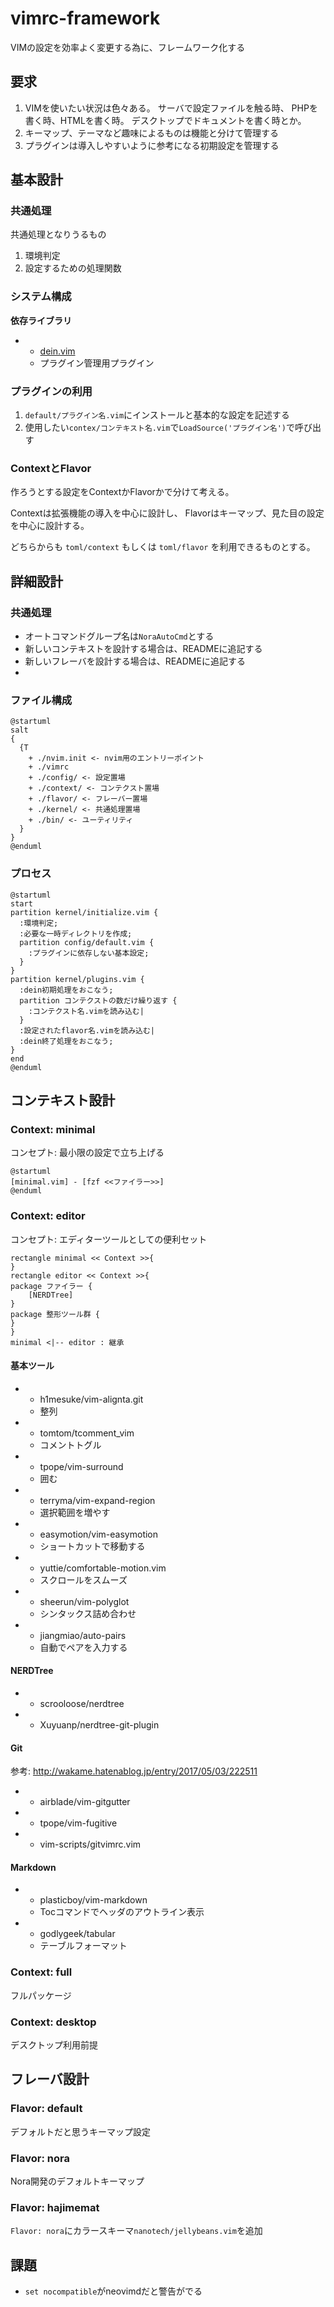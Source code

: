 # vimrc-framework

VIMの設定を効率よく変更する為に、フレームワーク化する


## 要求

1. VIMを使いたい状況は色々ある。
   サーバで設定ファイルを触る時、
   PHPを書く時、HTMLを書く時。
   デスクトップでドキュメントを書く時とか。
1. キーマップ、テーマなど趣味によるものは機能と分けて管理する
1. プラグインは導入しやすいように参考になる初期設定を管理する

## 基本設計

### 共通処理

共通処理となりうるもの

1. 環境判定
1. 設定するための処理関数

### システム構成

**依存ライブラリ**

- 
  - [dein.vim](https://github.com/Shougo/dein.vim) 
  - プラグイン管理用プラグイン

### プラグインの利用

1. `default/プラグイン名.vim`にインストールと基本的な設定を記述する
1. 使用したい`contex/コンテキスト名.vim`で`LoadSource('プラグイン名')`で呼び出す

### ContextとFlavor

作ろうとする設定をContextかFlavorかで分けて考える。

Contextは拡張機能の導入を中心に設計し、
Flavorはキーマップ、見た目の設定を中心に設計する。

どちらからも `toml/context` もしくは `toml/flavor` を利用できるものとする。



## 詳細設計

### 共通処理

- オートコマンドグループ名は`NoraAutoCmd`とする
- 新しいコンテキストを設計する場合は、READMEに追記する
- 新しいフレーバを設計する場合は、READMEに追記する
- 

### ファイル構成

```plantuml
@startuml
salt
{
  {T
    + ./nvim.init <- nvim用のエントリーポイント
    + ./vimrc
    + ./config/ <- 設定置場
    + ./context/ <- コンテクスト置場
    + ./flavor/ <- フレーバー置場
    + ./kernel/ <- 共通処理置場
    + ./bin/ <- ユーティリティ
  }
}
@enduml
```

### プロセス

```plantuml
@startuml
start
partition kernel/initialize.vim {
  :環境判定;
  :必要な一時ディレクトリを作成;
  partition config/default.vim {
    :プラグインに依存しない基本設定;
  }
}
partition kernel/plugins.vim {
  :dein初期処理をおこなう;
  partition コンテクストの数だけ繰り返す {
    :コンテクスト名.vimを読み込む|
  }
  :設定されたflavor名.vimを読み込む|
  :dein終了処理をおこなう;
}
end
@enduml
```

## コンテキスト設計

### Context: minimal

コンセプト:
    最小限の設定で立ち上げる

```plantuml
@startuml
[minimal.vim] - [fzf <<ファイラー>>]
@enduml
```

### Context: editor

コンセプト: エディターツールとしての便利セット

```plantuml
rectangle minimal << Context >>{
}
rectangle editor << Context >>{
package ファイラー {
    [NERDTree]
}
package 整形ツール群 {
}
}
minimal <|-- editor : 継承
```
#### 基本ツール

* * h1mesuke/vim-alignta.git
  * 整列
* * tomtom/tcomment_vim
  * コメントトグル
* * tpope/vim-surround
  * 囲む
* * terryma/vim-expand-region
  * 選択範囲を増やす
* * easymotion/vim-easymotion
  * ショートカットで移動する
* * yuttie/comfortable-motion.vim
  * スクロールをスムーズ
* * sheerun/vim-polyglot
  * シンタックス詰め合わせ
* * jiangmiao/auto-pairs
  * 自動でペアを入力する
  
#### NERDTree

* * scrooloose/nerdtree
* * Xuyuanp/nerdtree-git-plugin

#### Git

参考: http://wakame.hatenablog.jp/entry/2017/05/03/222511

* * airblade/vim-gitgutter
* * tpope/vim-fugitive
* * vim-scripts/gitvimrc.vim

#### Markdown

* * plasticboy/vim-markdown
  * Tocコマンドでヘッダのアウトライン表示
* * godlygeek/tabular
  * テーブルフォーマット
 
### Context: full

フルパッケージ

### Context: desktop

デスクトップ利用前提

## フレーバ設計

### Flavor: default

デフォルトだと思うキーマップ設定

### Flavor: nora

Nora開発のデフォルトキーマップ

### Flavor: hajimemat

`Flavor: nora`にカラースキーマ`nanotech/jellybeans.vim`を追加

## 課題

* `set nocompatible`がneovimdだと警告がでる

